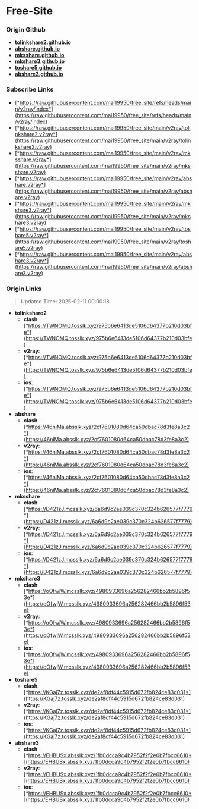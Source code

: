 # Free-Site

### Origin Github

- [**tolinkshare2.github.io**](https://github.com/tolinkshare2/tolinkshare2.github.io)
- [**abshare.github.io**](https://github.com/abshare/abshare.github.io)
- [**mksshare.github.io**](https://github.com/mksshare/mksshare.github.io)
- [**mkshare3.github.io**](https://github.com/mkshare3/mkshare3.github.io)
- [**toshare5.github.io**](https://github.com/toshare5/toshare5.github.io)
- [**abshare3.github.io**](https://github.com/abshare3/abshare3.github.io)

### Subscribe Links

- [*https://raw.githubusercontent.com/mai19950/free_site/refs/heads/main/v2ray/index*](https://raw.githubusercontent.com/mai19950/free_site/refs/heads/main/v2ray/index)
- [*https://raw.githubusercontent.com/mai19950/free_site/main/v2ray/tolinkshare2.v2ray*](https://raw.githubusercontent.com/mai19950/free_site/main/v2ray/tolinkshare2.v2ray)
- [*https://raw.githubusercontent.com/mai19950/free_site/main/v2ray/mksshare.v2ray*](https://raw.githubusercontent.com/mai19950/free_site/main/v2ray/mksshare.v2ray)
- [*https://raw.githubusercontent.com/mai19950/free_site/main/v2ray/abshare.v2ray*](https://raw.githubusercontent.com/mai19950/free_site/main/v2ray/abshare.v2ray)
- [*https://raw.githubusercontent.com/mai19950/free_site/main/v2ray/mkshare3.v2ray*](https://raw.githubusercontent.com/mai19950/free_site/main/v2ray/mkshare3.v2ray)
- [*https://raw.githubusercontent.com/mai19950/free_site/main/v2ray/toshare5.v2ray*](https://raw.githubusercontent.com/mai19950/free_site/main/v2ray/toshare5.v2ray)
- [*https://raw.githubusercontent.com/mai19950/free_site/main/v2ray/abshare3.v2ray*](https://raw.githubusercontent.com/mai19950/free_site/main/v2ray/abshare3.v2ray)

### Origin Links

> Updated Time: 2025-02-11 00:00:18

- **tolinkshare2**
  - **clash**: [*https://TWNOMQ.tosslk.xyz/975b6e6413de5106d64377b210d03bfe*](https://TWNOMQ.tosslk.xyz/975b6e6413de5106d64377b210d03bfe)
  - **v2ray**: [*https://TWNOMQ.tosslk.xyz/975b6e6413de5106d64377b210d03bfe*](https://TWNOMQ.tosslk.xyz/975b6e6413de5106d64377b210d03bfe)
  - **ios**: [*https://TWNOMQ.tosslk.xyz/975b6e6413de5106d64377b210d03bfe*](https://TWNOMQ.tosslk.xyz/975b6e6413de5106d64377b210d03bfe)
- **abshare**
  - **clash**: [*https://46niMa.absslk.xyz/2cf7601080d64ca50dbac78d3fe8a3c2*](https://46niMa.absslk.xyz/2cf7601080d64ca50dbac78d3fe8a3c2)
  - **v2ray**: [*https://46niMa.absslk.xyz/2cf7601080d64ca50dbac78d3fe8a3c2*](https://46niMa.absslk.xyz/2cf7601080d64ca50dbac78d3fe8a3c2)
  - **ios**: [*https://46niMa.absslk.xyz/2cf7601080d64ca50dbac78d3fe8a3c2*](https://46niMa.absslk.xyz/2cf7601080d64ca50dbac78d3fe8a3c2)
- **mksshare**
  - **clash**: [*https://D421zJ.mcsslk.xyz/6a6d9c2ae039c370c324b626577f7779*](https://D421zJ.mcsslk.xyz/6a6d9c2ae039c370c324b626577f7779)
  - **v2ray**: [*https://D421zJ.mcsslk.xyz/6a6d9c2ae039c370c324b626577f7779*](https://D421zJ.mcsslk.xyz/6a6d9c2ae039c370c324b626577f7779)
  - **ios**: [*https://D421zJ.mcsslk.xyz/6a6d9c2ae039c370c324b626577f7779*](https://D421zJ.mcsslk.xyz/6a6d9c2ae039c370c324b626577f7779)
- **mkshare3**
  - **clash**: [*https://oOfwjW.mcsslk.xyz/4980933696a256282466bb2b5896f53e*](https://oOfwjW.mcsslk.xyz/4980933696a256282466bb2b5896f53e)
  - **v2ray**: [*https://oOfwjW.mcsslk.xyz/4980933696a256282466bb2b5896f53e*](https://oOfwjW.mcsslk.xyz/4980933696a256282466bb2b5896f53e)
  - **ios**: [*https://oOfwjW.mcsslk.xyz/4980933696a256282466bb2b5896f53e*](https://oOfwjW.mcsslk.xyz/4980933696a256282466bb2b5896f53e)
- **toshare5**
  - **clash**: [*https://KGaj7z.tosslk.xyz/de2af8df44c5915d672fb824ce83d031*](https://KGaj7z.tosslk.xyz/de2af8df44c5915d672fb824ce83d031)
  - **v2ray**: [*https://KGaj7z.tosslk.xyz/de2af8df44c5915d672fb824ce83d031*](https://KGaj7z.tosslk.xyz/de2af8df44c5915d672fb824ce83d031)
  - **ios**: [*https://KGaj7z.tosslk.xyz/de2af8df44c5915d672fb824ce83d031*](https://KGaj7z.tosslk.xyz/de2af8df44c5915d672fb824ce83d031)
- **abshare3**
  - **clash**: [*https://EHBUSx.absslk.xyz/1fb0dcca9c4b7952f2f2e0b7fbcc6610*](https://EHBUSx.absslk.xyz/1fb0dcca9c4b7952f2f2e0b7fbcc6610)
  - **v2ray**: [*https://EHBUSx.absslk.xyz/1fb0dcca9c4b7952f2f2e0b7fbcc6610*](https://EHBUSx.absslk.xyz/1fb0dcca9c4b7952f2f2e0b7fbcc6610)
  - **ios**: [*https://EHBUSx.absslk.xyz/1fb0dcca9c4b7952f2f2e0b7fbcc6610*](https://EHBUSx.absslk.xyz/1fb0dcca9c4b7952f2f2e0b7fbcc6610)
